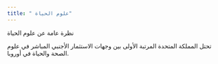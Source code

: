 ```yaml
---
title: " علوم الحياة"
---
```


نظرة عامة عن علوم الحياة

تحتل المملكة المتحدة المرتبة الأولى بين وجهات الاستثمار الأجنبي المباشر في علوم الصحة والحياة في أوروبا.
